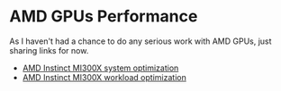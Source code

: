 # AMD GPUs Performance

As I haven't had a chance to do any serious work with AMD GPUs, just sharing links for now.

- [AMD Instinct MI300X system optimization](https://rocm.docs.amd.com/en/latest/how-to/system-optimization/mi300x.html)
- [AMD Instinct MI300X workload optimization](https://rocm.docs.amd.com/en/latest/how-to/tuning-guides/mi300x/workload.html)
